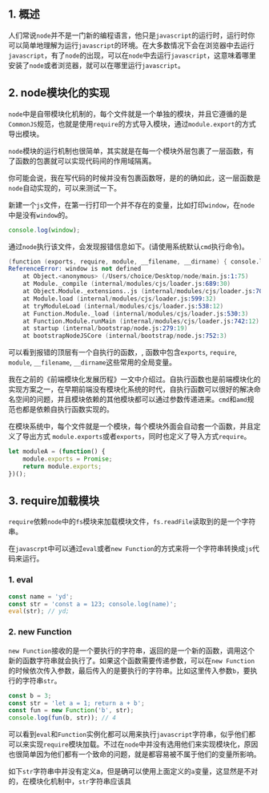 ## 1. 概述

人们常说```node```并不是一门新的编程语言，他只是```javascript```的运行时，运行时你可以简单地理解为运行```javascript```的环境。在大多数情况下会在浏览器中去运行```javascript```，有了```node```的出现，可以在```node```中去运行```javascript```，这意味着哪里安装了```node```或者浏览器，就可以在哪里运行```javascript```。

## 2. node模块化的实现

```node```中是自带模块化机制的，每个文件就是一个单独的模块，并且它遵循的是```CommonJS```规范，也就是使用```require```的方式导入模块，通过```module.export```的方式导出模块。

```node```模块的运行机制也很简单，其实就是在每一个模块外层包裹了一层函数，有了函数的包裹就可以实现代码间的作用域隔离。

你可能会说，我在写代码的时候并没有包裹函数呀，是的的确如此，这一层函数是```node```自动实现的，可以来测试一下。

新建一个```js```文件，在第一行打印一个并不存在的变量，比如打印```window```，在```node```中是没有```window```的。

```js
console.log(window);
```

通过```node```执行该文件，会发现报错信息如下。(请使用系统默认```cmd```执行命令)。

```s
(function (exports, require, module, __filename, __dirname) { console.log(window);
ReferenceError: window is not defined
    at Object.<anonymous> (/Users/choice/Desktop/node/main.js:1:75)
    at Module._compile (internal/modules/cjs/loader.js:689:30)
    at Object.Module._extensions..js (internal/modules/cjs/loader.js:700:10)
    at Module.load (internal/modules/cjs/loader.js:599:32)
    at tryModuleLoad (internal/modules/cjs/loader.js:538:12)
    at Function.Module._load (internal/modules/cjs/loader.js:530:3)
    at Function.Module.runMain (internal/modules/cjs/loader.js:742:12)
    at startup (internal/bootstrap/node.js:279:19)
    at bootstrapNodeJSCore (internal/bootstrap/node.js:752:3)
```

可以看到报错的顶层有一个自执行的函数，, 函数中包含```exports```, ```require```, ```module```, ```__filename```, ```__dirname```这些常用的全局变量。

我在之前的《前端模块化发展历程》一文中介绍过。自执行函数也是前端模块化的实现方案之一，在早期前端没有模块化系统的时代，自执行函数可以很好的解决命名空间的问题，并且模块依赖的其他模块都可以通过参数传递进来。```cmd```和```amd```规范也都是依赖自执行函数实现的。


在模块系统中，每个文件就是一个模块，每个模块外面会自动套一个函数，并且定义了导出方式 ```module.exports```或者```exports```，同时也定义了导入方式```require```。

```js
let moduleA = (function() {
    module.exports = Promise;
    return module.exports;
})();
```

## 3. require加载模块

```require```依赖```node```中的```fs```模块来加载模块文件，```fs.readFile```读取到的是一个字符串。

在```javascrpt```中可以通过```eval```或者```new Function```的方式来将一个字符串转换成```js```代码来运行。

### 1. eval
```js
const name = 'yd';
const str = 'const a = 123; console.log(name)';
eval(str); // yd;
```

### 2. new Function

```new Function```接收的是一个要执行的字符串，返回的是一个新的函数，调用这个新的函数字符串就会执行了。如果这个函数需要传递参数，可以在```new Function```的时候依次传入参数，最后传入的是要执行的字符串。比如这里传入参数```b```，要执行的字符串```str```。

```js
const b = 3;
const str = 'let a = 1; return a + b';
const fun = new Function('b', str);
console.log(fun(b, str)); // 4
```

可以看到```eval```和```Function```实例化都可以用来执行```javascript```字符串，似乎他们都可以来实现```require```模块加载。不过在```node```中并没有选用他们来实现模块化，原因也很简单因为他们都有一个致命的问题，就是都容易被不属于他们的变量所影响。

如下```str```字符串中并没有定义a，但是确可以使用上面定义的```a```变量，这显然是不对的，在模块化机制中，```str```字符串应该具